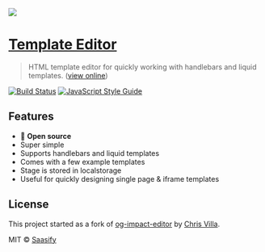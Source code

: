 ![](https://raw.githubusercontent.com/saasify-sh/template-editor/master/screenshot.jpg)

# [Template Editor](https://saasify-sh.github.io/template-editor/)

> HTML template editor for quickly working with handlebars and liquid templates. ([view online](https://saasify-sh.github.io/template-editor/))

[![Build Status](https://travis-ci.com/saasify-sh/template-editor.svg?branch=master)](https://travis-ci.com/saasify-sh/template-editor) [![JavaScript Style Guide](https://img.shields.io/badge/code_style-standard-brightgreen.svg)](https://standardjs.com)

## Features

- 💯 **Open source**
- Super simple
- Supports handlebars and liquid templates
- Comes with a few example templates
- Stage is stored in localstorage
- Useful for quickly designing single page & iframe templates

## License

This project started as a fork of [og-impact-editor](https://github.com/chrisvxd/og-impact-editor) by [Chris Villa](https://github.com/chrisvxd).

MIT © [Saasify](https://saasify.sh)
